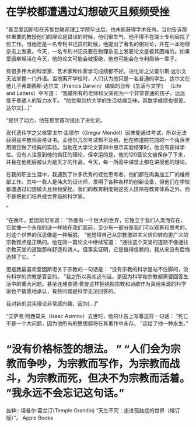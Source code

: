 # 在学校都遭遇过幻想破灭且频频受挫
“甚至爱因斯坦在苏黎世联邦理工学院毕业后，也未能获得学术任命。当他告诉那些重要的教授他们的理论是错误的时候，他们很生气。他不得不在瑞士专利局找了份工作。当他还是一名专利书记员的时候，他提出了著名的相对论，并在一本物理杂志上发表。今天，一名专利书记员要在物理杂志上发表论文是极其困难的。如果爱因斯坦活在今天，他的论文可能会被拒绝，他也可能会在专利局待一辈子。

有很多伟大的科学家、艺术家和作家学习成绩都不好。进化论之父查尔斯·达尔文无法掌握一门外语。当他离开学校时，人们认为他只是一名普通的学生。达尔文在他儿子弗朗西斯·达尔文（Francis Darwin）编辑的自传《生活与文学》 （Life and Letters）中写道： “我被所有的老师和父亲视为一个非常普通的孩子，远远低于普通人的智力水平。 ”他觉得剑桥大学的生活枯燥乏味，其数学成绩也很差。达尔文[…]”

“提供了动力，他在那里首次提出了进化论。

现代遗传学之父格雷戈尔·孟德尔（Gregor Mendel）因未能通过考试，所以无法获得高中教师资格证书。孟德尔几次考试都不及格。他在修道院花园的一个角落里用豌豆做了经典的实验。当他在大学论文答辩中展示实验结果时，他没有获得学位。没有人注意到他的疯狂的理论，但幸运的是，他的120篇论文被保存了下来，并且在他死后被认为是天才的作品。今天，每一所高中课堂上都在讲授他的理论。

在我的职业生涯中，我遇到了许多优秀的视觉思考者，他们都在肉类加工厂的维修部工作。其中一些人是伟大的设计师，发明了各种各样的创新设备，但他们在学校都遭遇过幻想破灭且频频受挫。我们的教育制度把这些人排除在教育体系之外，而不是把他们培养成世界级的科学家。

”

“在晚年，爱因斯坦写道： “外面有一个巨大的世界，它独立于我们人类而存在，它就像一个永恒的谜一样站在我们面前，至少有一部分是我们可以观察和思考的。对这个世界的沉思像是一种解脱。 ”他觉得自己从宗教激进主义信仰转向更广义的宗教观点是正确的。他在同一篇论文中继续写道： “通往这个天堂的道路不像通往宗教天堂的道路那样舒适和诱人。但事实证明，它是值得信赖的，我从来没有后悔选择了它。 ”

但是我最喜欢爱因斯坦关于宗教的一句话是： “没有宗教的科学是站不住脚的，没有科学的宗教是盲目的。 ”我之所以喜欢这句话，是因为科学和宗教都需要回答生活中的重大问题。甚至连理查德·费曼这样拒绝把宗教和诗歌作为真理来源的科学家也不情愿地承认，有些问题是科学无法回答的。

我对新的混沌理论非常感兴趣，因为[…]”

“艾萨克·阿西莫夫（Isaac Asimov）去世时，他的讣告上写着这样一句话： “死亡不是一个大问题，因为他所有的思想都将在其著作中永存。 ”这给了他一种永生。”

# “没有价格标签的想法。 ” “人们会为宗教而争吵，为宗教而写作，为宗教而战斗，为宗教而死，但决不为宗教而活着。 ”我永远不会忘记这句话。”

抜粋:: 坦普尔·葛兰汀(Temple Grandin)  “天生不同：走进孤独症的世界（增订版）”。 Apple Books  
